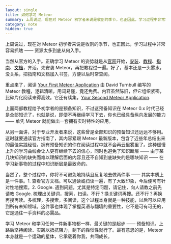 ```yaml
---
layout: single
title: 如何学习 Meteor
summary: 上周说过，现在对 Meteor 初学者来说是收割的季节，也正因此，学习过程中非常容易抓瞎 —— 资源太多到底从何入手。
category: note
hidden: true
---
```


上周说过，现在对 Meteor 初学者来说是收割的季节，也正因此，学习过程中非常容易抓瞎 —— 资源太多到底从何入手。

当然从官方的入手。正确学习 Meteor 的姿势就是从[官网](https://www.meteor.com/)开始，[安装](https://www.meteor.com/install)、[教程](https://www.meteor.com/tutorials)、[指南](https://guide.meteor.com/)、[文档](http://docs.meteor.com/)，齐活。先安装 Meteor，再把教程过一遍。好了，基本还是一头雾水，没关系，把指南和文档加入书签，方便以后时常查阅。

重点来了，阅读 [Your First Meteor Application](http://meteortips.com/) 由 David Turnbull 编写的 Meteor 教程，逻辑清晰，用词易懂，竟还免费。内容虽然陈旧，但它组织紧密，比碎片化阅读来得高效。它还有续集，[Your Second Meteor Application](http://meteortips.com/second-meteor-tutorial/).

上面两部教程给予初学者的是预备知识，不过这预备知识在 Meteor 0.x 时代已经是全部知识了，也就是说，即便不再继续学习下去，你也已经具备纵向发展的能力 —— 单凭 Meteor 就能做出一套拥有实时特性的应用。

从另一面讲，对于专业开发者来说，这些曾是全部知识的预备知识还远远不够用。这时就要通读官方指南了，其内容紧跟 Meteor 最新版本，包含了近些年总结出来的最佳实践经验，拥有预备知识的你在阅读过程中就不会再云里雾里了。这种缓慢上升的学习曲线会让人更有继续下去的信心，同时也避免了知识断层 —— 由于某几块知识的缺失而难以理解后面的内容且还不自知到底缺失的是哪块知识 —— 在学习新事物的过程中知识断层是最致命的。

当然了，整个过程中，你将不可避免地持续且反复地去做两件事 —— 其实本质上是一件事。1. 查看官方文档。可以通读或扫读一遍，有了大致印象，今后便可有针对性地搜索。2. Google. 遇到问题，尤其是特定问题，请记住，向人请教之前先请教 Google. 梳理出关键词，搜索，扫读。不行？换关键词再搜。还不行？再换再搜再读。多梳理，多搜索，多阅读，这个过程本身就是一种技能，以后可以应用到所有未知领域。这件事也体现了掌握英语与翻墙的重要性，它不是可有可无的，它是通往一手资料的必需品。

学习 Meteor 和学习任何一件新事物都一样，最关键的是起步 —— 预备知识。上路后坚持阅读、实践以抵抗阻力，剩下的靠惯性就行了。最有意思的是，Meteor 本身就是一个运动的星体，它承载着你我，共同成长。
